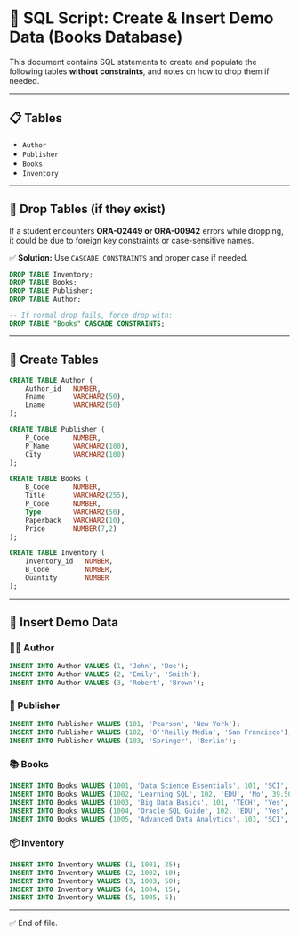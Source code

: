 # 📄 SQL Script: Create & Insert Demo Data (Books Database)

This document contains SQL statements to create and populate the following tables **without constraints**, and notes on how to drop them if needed.

---

## 📋 Tables
- `Author`
- `Publisher`
- `Books`
- `Inventory`

---

## 🔷 Drop Tables (if they exist)
If a student encounters **ORA-02449 or ORA-00942** errors while dropping, it could be due to foreign key constraints or case-sensitive names.

✅ **Solution:** Use `CASCADE CONSTRAINTS` and proper case if needed.

```sql
DROP TABLE Inventory;
DROP TABLE Books;
DROP TABLE Publisher;
DROP TABLE Author;

-- If normal drop fails, force drop with:
DROP TABLE "Books" CASCADE CONSTRAINTS;
```

---

## 🔷 Create Tables

```sql
CREATE TABLE Author (
    Author_id   NUMBER,
    Fname       VARCHAR2(50),
    Lname       VARCHAR2(50)
);

CREATE TABLE Publisher (
    P_Code      NUMBER,
    P_Name      VARCHAR2(100),
    City        VARCHAR2(100)
);

CREATE TABLE Books (
    B_Code      NUMBER,
    Title       VARCHAR2(255),
    P_Code      NUMBER,
    Type        VARCHAR2(50),
    Paperback   VARCHAR2(10),
    Price       NUMBER(7,2)
);

CREATE TABLE Inventory (
    Inventory_id   NUMBER,
    B_Code         NUMBER,
    Quantity       NUMBER
);
```

---

## 🔷 Insert Demo Data

### 👨‍💼 Author
```sql
INSERT INTO Author VALUES (1, 'John', 'Doe');
INSERT INTO Author VALUES (2, 'Emily', 'Smith');
INSERT INTO Author VALUES (3, 'Robert', 'Brown');
```

### 🏢 Publisher
```sql
INSERT INTO Publisher VALUES (101, 'Pearson', 'New York');
INSERT INTO Publisher VALUES (102, 'O''Reilly Media', 'San Francisco');
INSERT INTO Publisher VALUES (103, 'Springer', 'Berlin');
```

### 📚 Books
```sql
INSERT INTO Books VALUES (1001, 'Data Science Essentials', 101, 'SCI', 'Yes', 49.99);
INSERT INTO Books VALUES (1002, 'Learning SQL', 102, 'EDU', 'No', 39.50);
INSERT INTO Books VALUES (1003, 'Big Data Basics', 101, 'TECH', 'Yes', 29.95);
INSERT INTO Books VALUES (1004, 'Oracle SQL Guide', 102, 'EDU', 'Yes', 44.00);
INSERT INTO Books VALUES (1005, 'Advanced Data Analytics', 103, 'SCI', 'No', 55.75);
```

### 📦 Inventory
```sql
INSERT INTO Inventory VALUES (1, 1001, 25);
INSERT INTO Inventory VALUES (2, 1002, 10);
INSERT INTO Inventory VALUES (3, 1003, 50);
INSERT INTO Inventory VALUES (4, 1004, 15);
INSERT INTO Inventory VALUES (5, 1005, 5);
```

---

✅ End of file.
